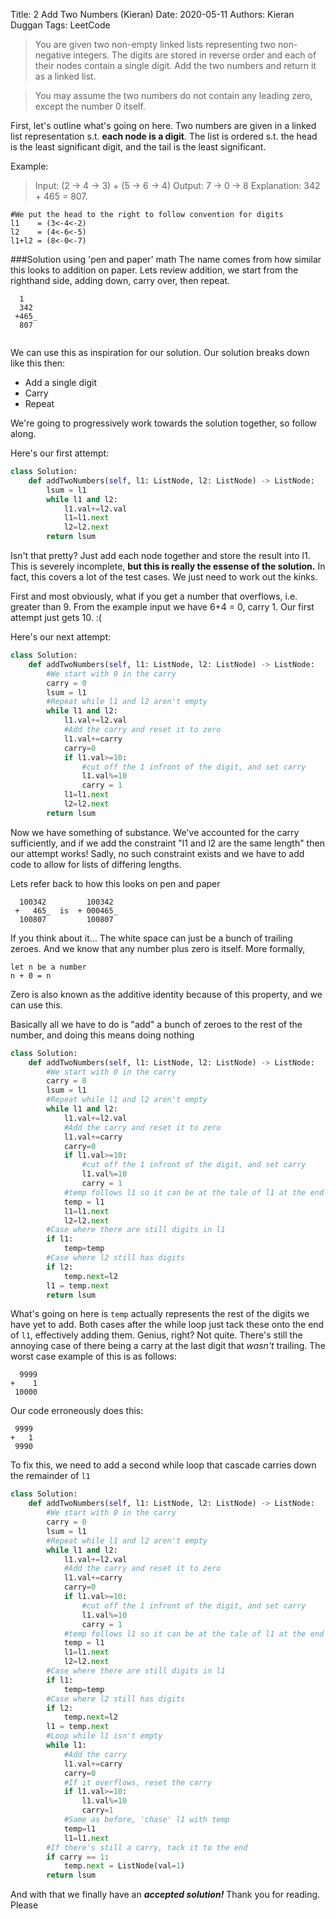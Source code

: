 Title: 2 Add Two Numbers (Kieran)
Date: 2020-05-11
Authors: Kieran Duggan
Tags: LeetCode

>You are given two non-empty linked lists representing two non-negative integers. The digits are stored in reverse order and each of their nodes contain a single digit. Add the two numbers and return it as a linked list.

>You may assume the two numbers do not contain any leading zero, except the number 0 itself.

First, let's outline what's going on here. Two numbers are given in a linked list representation s.t. **each node is a digit**. The list is ordered s.t. the head is the least significant digit, and the tail is the least significant. 

Example:
>Input: (2 -> 4 -> 3) + (5 -> 6 -> 4)
Output: 7 -> 0 -> 8
Explanation: 342 + 465 = 807.
```
#We put the head to the right to follow convention for digits
l1    = (3<-4<-2)
l2    = (4<-6<-5)
l1+l2 = (8<-0<-7)
```
###Solution using 'pen and paper' math
The name comes from how similar this looks to addition on paper.
Lets review addition, we start from the righthand side, adding down, carry over, then repeat.
```
  1
  342
 +465_
  807
 
```
We can use this as inspiration for our solution. 
Our solution breaks down like this then:

 - Add a single digit
 - Carry
 - Repeat
 
 We're going to progressively work towards the solution together, so follow along.
 
 Here's our first attempt:
```python
class Solution:
	def addTwoNumbers(self, l1: ListNode, l2: ListNode) -> ListNode:
		lsum = l1
		while l1 and l2:
			l1.val+=l2.val
			l1=l1.next
			l2=l2.next
		return lsum
```
Isn't that pretty? Just add each node together and store the result into l1. This is severely incomplete, **but this is really the essense of the solution.** In fact, this covers a lot of the test cases. We just need to work out the kinks.

First and most obviously, what if you get a number that overflows, i.e. greater than 9. From the example input we have 6+4 = 0, carry 1. Our first attempt just gets 10. :(

Here's our next attempt:
```python
class Solution:
	def addTwoNumbers(self, l1: ListNode, l2: ListNode) -> ListNode:
		#We start with 0 in the carry
		carry = 0
		lsum = l1
		#Repeat while l1 and l2 aren't empty
		while l1 and l2:
			l1.val+=l2.val
			#Add the carry and reset it to zero
			l1.val+=carry
			carry=0
			if l1.val>=10:
				#cut off the 1 infront of the digit, and set carry
				l1.val%=10
				carry = 1
			l1=l1.next
			l2=l2.next
		return lsum
```
Now we have something of substance. We've accounted for the carry sufficiently, and if we add the constraint "l1 and l2 are the same length" then our attempt works! Sadly, no such constraint exists and we have to add code to allow for lists of differing lengths.

Lets refer back to how this looks on pen and paper
```
  100342         100342
 +   465_  is  + 000465_
  100807         100807
```
If you think about it... The white space can just be a bunch of trailing zeroes. And we know that any number plus zero is itself. More formally,
```
let n be a number
n + 0 = n
```
Zero is also known as the additive identity because of this property, and we can use this.

Basically all we have to do is "add" a bunch of zeroes to the rest of the number, and doing this means doing nothing

```python
class Solution:
	def addTwoNumbers(self, l1: ListNode, l2: ListNode) -> ListNode:
		#We start with 0 in the carry
		carry = 0
		lsum = l1
		#Repeat while l1 and l2 aren't empty
		while l1 and l2:
			l1.val+=l2.val
			#Add the carry and reset it to zero
			l1.val+=carry
			carry=0
			if l1.val>=10:
				#cut off the 1 infront of the digit, and set carry
				l1.val%=10
				carry = 1
			#temp follows l1 so it can be at the tale of l1 at the end of the while loop
			temp = l1
			l1=l1.next
			l2=l2.next
		#Case where there are still digits in l1
		if l1:
			temp=temp
		#Case where l2 still has digits
		if l2:
			temp.next=l2
		l1 = temp.next
		return lsum
```
What's going on here is `temp` actually represents the rest of the digits we have yet to add. Both cases after the while loop just tack these onto the end of `l1`, effectively adding them. Genius, right? Not quite. There's still the annoying case of there being a carry at the last digit that *wasn't* trailing. The worst case example of this is as follows:
```
  9999
+    1
 10000
```
Our code erroneously does this:
```
 9999
+   1
 9990
```
To fix this, we need to add a second while loop that cascade carries down the remainder of `l1`
```python
class Solution:
	def addTwoNumbers(self, l1: ListNode, l2: ListNode) -> ListNode:
		#We start with 0 in the carry
		carry = 0
		lsum = l1
		#Repeat while l1 and l2 aren't empty
		while l1 and l2:
			l1.val+=l2.val
			#Add the carry and reset it to zero
			l1.val+=carry
			carry=0
			if l1.val>=10:
				#cut off the 1 infront of the digit, and set carry
				l1.val%=10
				carry = 1
			#temp follows l1 so it can be at the tale of l1 at the end of the while loop
			temp = l1
			l1=l1.next
			l2=l2.next
		#Case where there are still digits in l1
		if l1:
			temp=temp
		#Case where l2 still has digits
		if l2:
			temp.next=l2
		l1 = temp.next
		#Loop while l1 isn't empty
		while l1:
			#Add the carry
			l1.val+=carry
			carry=0
			#If it overflows, reset the carry
			if l1.val>=10:
				l1.val%=10
				carry=1
			#Same as before, 'chase' l1 with temp
			temp=l1
			l1=l1.next
		#If there's still a carry, tack it to the end
		if carry == 1:
			temp.next = ListNode(val=1)
		return lsum
```
 And with that we finally have an ***accepted solution!***
 Thank you for reading. Please 
